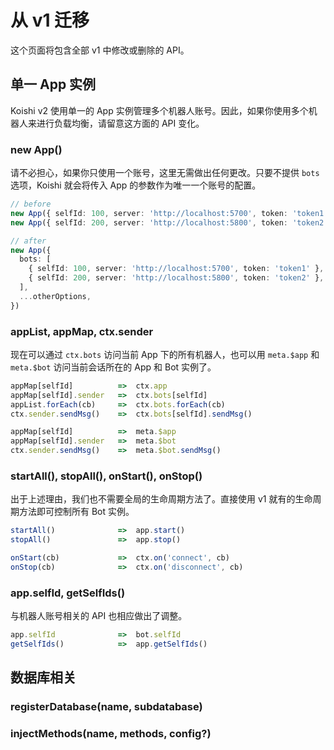 # 从 v1 迁移

这个页面将包含全部 v1 中修改或删除的 API。

## 单一 App 实例

Koishi v2 使用单一的 App 实例管理多个机器人账号。因此，如果你使用多个机器人来进行负载均衡，请留意这方面的 API 变化。

### new App() <Badge type="warn" text="修改"/>

请不必担心，如果你只使用一个账号，这里无需做出任何更改。只要不提供 `bots` 选项，Koishi 就会将传入 App 的参数作为唯一一个账号的配置。

```ts
// before
new App({ selfId: 100, server: 'http://localhost:5700', token: 'token1', ...otherOptions })
new App({ selfId: 200, server: 'http://localhost:5800', token: 'token2', ...otherOptions })

// after
new App({
  bots: [
    { selfId: 100, server: 'http://localhost:5700', token: 'token1' },
    { selfId: 200, server: 'http://localhost:5800', token: 'token2' },
  ],
  ...otherOptions,
})
```

### appList, appMap, ctx.sender <Badge type="error" text="移除"/>

现在可以通过 `ctx.bots` 访问当前 App 下的所有机器人，也可以用 `meta.$app` 和 `meta.$bot` 访问当前会话所在的 App 和 Bot 实例了。

```ts
appMap[selfId]          =>  ctx.app
appMap[selfId].sender   =>  ctx.bots[selfId]
appList.forEach(cb)     =>  ctx.bots.forEach(cb)
ctx.sender.sendMsg()    =>  ctx.bots[selfId].sendMsg()

appMap[selfId]          =>  meta.$app
appMap[selfId].sender   =>  meta.$bot
ctx.sender.sendMsg()    =>  meta.$bot.sendMsg()
```

### startAll(), stopAll(), onStart(), onStop() <Badge type="error" text="移除"/>

出于上述理由，我们也不需要全局的生命周期方法了。直接使用 v1 就有的生命周期方法即可控制所有 Bot 实例。

```ts
startAll()              =>  app.start()
stopAll()               =>  app.stop()

onStart(cb)             =>  ctx.on('connect', cb)
onStop(cb)              =>  ctx.on('disconnect', cb)
```

### app.selfId, getSelfIds() <Badge type="warn" text="移除"/>

与机器人账号相关的 API 也相应做出了调整。

```ts
app.selfId              =>  bot.selfId
getSelfIds()            =>  app.getSelfIds()
```

## 数据库相关

### registerDatabase(name, subdatabase) <Badge type="error" text="移除"/>



### injectMethods(name, methods, config?) <Badge type="error" text="移除"/>


